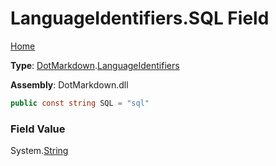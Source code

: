 # LanguageIdentifiers\.SQL Field

[Home](../../../README.md)

**Type**: [DotMarkdown](../../README.md)\.[LanguageIdentifiers](../README.md)

**Assembly**: DotMarkdown\.dll

```csharp
public const string SQL = "sql"
```

### Field Value

System\.[String](https://docs.microsoft.com/en-us/dotnet/api/system.string)